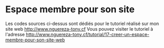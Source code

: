 Espace membre pour son site
===========================

Les codes sources ci-dessus sont dédiés pour le tutoriel réalisé sur mon site web <http://www.nguereza-tony.cf>
Vous pouvez visiter le tutoriel à l'adresse <http://www.nguereza-tony.cf/tutorial/17-creer-un-espace-membre-pour-son-site-web>